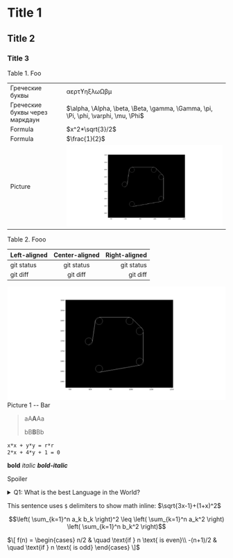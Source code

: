 # Title 1
## Title 2
### Title 3

Table 1. Foo

| | |
| --- | --- |
| Греческие буквы | αερτϒηξλωΩβμ |
| Греческие буквы через маркдаун | $\alpha, \Alpha, \beta, \Beta, \gamma, \Gamma, \pi, \Pi, \phi, \varphi, \mu, \Phi$ |
| Formula | $x^2*\sqrt{3}/2$ |
| Formula | $\frac{1}{2}$ |
| Picture | ![alt text](images/fig_01.png "Image title") |

Table 2. Fooo

| Left-aligned | Center-aligned | Right-aligned |
| :---         |     :---:      |          ---: |
| git status   | git status     | git status    |
| git diff     | git diff       | git diff      |

![alt text](images/fig_01.png "Image title")
Picture 1 -- Bar

> aA**A**Aa
> 
> bB**B**Bb

```
x*x + y*y = r*r
2*x + 4*y + 1 = 0
```

**bold** *italic* ***bold-italic***

Spoiler

<details> 
  <summary>Q1: What is the best Language in the World? </summary>
   A1: JavaScript 
</details>

This sentence uses `$` delimiters to show math inline:  $\sqrt{3x-1}+(1+x)^2$

$$\left( \sum_{k=1}^n a_k b_k \right)^2 \leq \left( \sum_{k=1}^n a_k^2 \right) \left( \sum_{k=1}^n b_k^2 \right)$$


$\[ f(n) = \begin{cases} n/2 & \quad \text{if } n \text{ is even}\\ -(n+1)/2  & \quad \text{if } n \text{ is odd} \end{cases} \]$
